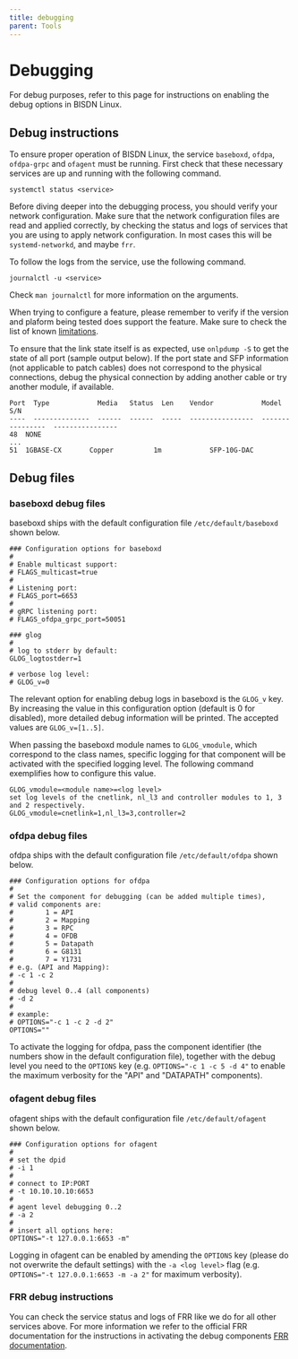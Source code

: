 ```yaml
---
title: debugging
parent: Tools
---
```


# Debugging

For debug purposes, refer to this page for instructions on enabling the debug options in BISDN Linux.

## Debug instructions

To ensure proper operation of BISDN Linux, the service ``baseboxd``, ``ofdpa``,
``ofdpa-grpc`` and ``ofagent`` must be running.
First check that these necessary services are up and running with the following
command.

```
systemctl status <service>
```

Before diving deeper into the debugging process, you should verify your network
configuration. Make sure that the network configuration files are read and
applied correctly, by checking the status and logs of services that you are
using to apply network configuration. In most cases this will be
``systemd-networkd``, and maybe ``frr``.

To follow the logs from the service, use the following command.

```
journalctl -u <service>
```
Check `man journalctl` for more information on the arguments.

When trying to configure a feature, please remember to verify if the version
and plaform being tested does support the feature. Make sure to check the list
of known [limitations](https://docs.bisdn.de/limitations.html).

To ensure that the link state itself is as expected, use `onlpdump -S` to get the state of all port (sample output below). If the port state and SFP information (not applicable to patch cables) does not correspond to the physical connections, debug the physical connection by adding another cable or try another module, if available.

```
Port  Type            Media   Status  Len    Vendor            Model             S/N
----  --------------  ------  ------  -----  ----------------  ----------------  ----------------
48  NONE
...
51  1GBASE-CX       Copper          1m            SFP-10G-DAC
```

## Debug files

### baseboxd debug files

baseboxd ships with the default configuration file `/etc/default/baseboxd` shown below.

```
### Configuration options for baseboxd
#
# Enable multicast support:
# FLAGS_multicast=true
#
# Listening port:
# FLAGS_port=6653
#
# gRPC listening port:
# FLAGS_ofdpa_grpc_port=50051

### glog
#
# log to stderr by default:
GLOG_logtostderr=1

# verbose log level:
# GLOG_v=0
```

The relevant option for enabling debug logs in baseboxd is the `GLOG_v` key. By increasing the value in this configuration option (default is 0 for disabled), more detailed debug information will be printed. The accepted values are `GLOG_v=[1..5]`.

When passing the baseboxd module names to `GLOG_vmodule`, which correspond to the class names, specific logging for that component will be activated with the specified logging level. The following command exemplifies how to configure this value.

```
GLOG_vmodule=<module name>=<log level>
set log levels of the cnetlink, nl_l3 and controller modules to 1, 3 and 2 respectively.
GLOG_vmodule=cnetlink=1,nl_l3=3,controller=2
```

### ofdpa debug files

ofdpa ships with the default configuration file `/etc/default/ofdpa` shown below.

```
### Configuration options for ofdpa
#
# Set the component for debugging (can be added multiple times),
# valid components are:
#        1 = API
#        2 = Mapping
#        3 = RPC
#        4 = OFDB
#        5 = Datapath
#        6 = G8131
#        7 = Y1731
# e.g. (API and Mapping):
# -c 1 -c 2
#
# debug level 0..4 (all components)
# -d 2
#
# example:
# OPTIONS="-c 1 -c 2 -d 2"
OPTIONS=""
```

To activate the logging for ofdpa, pass the component identifier (the numbers show in the default configuration file), together with the debug level you need to the `OPTIONS` key (e.g. `OPTIONS="-c 1 -c 5 -d 4"` to enable the maximum verbosity for the "API" and "DATAPATH" components).

### ofagent debug files

ofagent ships with the default configuration file `/etc/default/ofagent` shown below.

```
### Configuration options for ofagent
#
# set the dpid
# -i 1
#
# connect to IP:PORT
# -t 10.10.10.10:6653
#
# agent level debugging 0..2
# -a 2
#
# insert all options here:
OPTIONS="-t 127.0.0.1:6653 -m"
```

Logging in ofagent can be enabled by amending the `OPTIONS` key (please do not overwrite the default settings) with the `-a <log level>` flag (e.g. `OPTIONS="-t 127.0.0.1:6653 -m -a 2"` for maximum verbosity).

### FRR debug instructions

You can check the service status and logs of FRR like we do for all other services above.
For more information we refer to the official FRR documentation for the instructions in activating the debug components [FRR documentation](http://docs.frrouting.org/en/latest/).
